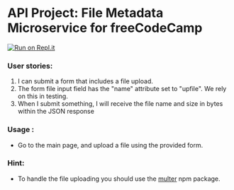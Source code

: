 
# API Project: File Metadata Microservice for freeCodeCamp
[![Run on Repl.it](https://repl.it/@AbdullahMomoh/boilerplate-project-filemetadata)](https://repl.it/@AbdullahMomoh/boilerplate-project-filemetadata)
###    User stories:
1. I can submit a form that includes a file upload.
2. The form file input field  has the "name" attribute set to "upfile". We rely on this in testing.
3. When I submit something, I will receive the file name and size in bytes within the JSON response

### Usage :
* Go to the main page, and upload a file using the provided form.

### Hint:
* To handle the file uploading you should use the [multer](https://www.npmjs.com/package/multer) npm package.
